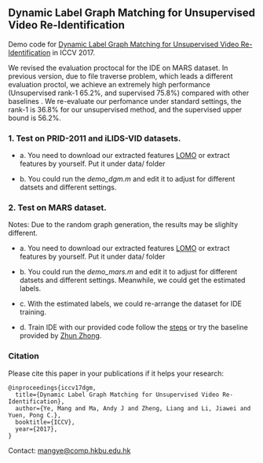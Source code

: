 ## Dynamic Label Graph Matching for Unsupervised Video Re-Identification

Demo code for [Dynamic Label Graph Matching for Unsupervised Video Re-Identification](http://www.comp.hkbu.edu.hk/~mangye/) in ICCV 2017.




We revised the evaluation proctocal for the IDE on MARS dataset. In previous version, due to file traverse problem, which leads a different evaluation proctol, we achieve an extremely high performance (Unsupervised rank-1 65.2%, and supervised 75.8%) compared with other baselines . We re-evaluate our perfomance under standard settings, the rank-1 is 36.8% for our unsupervised method, and the supervised upper bound is 56.2%.

### 1. Test on PRID-2011 and iLIDS-VID datasets.


 - a. You need to download our extracted features [LOMO](https://drive.google.com/open?id=0BxD9a73ckQ0vVzVWTkhmc2NSLTA) or extract features by yourself. Put it under data/ folder

 - b. You could run the *demo_dgm.m* and edit it to adjust for different datsets and different settings. 




### 2. Test on MARS dataset.

Notes: Due to the random graph generation, the results may be slighlty different.

 - a. You need to download our extracted features [LOMO](https://drive.google.com/open?id=0BxD9a73ckQ0vVzVWTkhmc2NSLTA) or extract features by yourself. Put it under data/ folder

 - b. You could run the *demo_mars.m* and edit it to adjust for different datsets and different settings. Meanwhile, we could get the estimated labels.

 - c. With the estimated labels, we could re-arrange the dataset for IDE training. 

 - d. Train IDE with our provided code follow the [steps](https://github.com/apache/incubator-mxnet/tree/master/example/image-classification) or try the baseline provided by [Zhun Zhong](https://github.com/zhunzhong07/IDE-baseline-Market-1501).




### Citation
Please cite this paper in your publications if it helps your research:
```
@inproceedings{iccv17dgm,
  title={Dynamic Label Graph Matching for Unsupervised Video Re-Identification},
  author={Ye, Mang and Ma, Andy J and Zheng, Liang and Li, Jiawei and Yuen, Pong C.},
  booktitle={ICCV},
  year={2017},
}
```

Contact: mangye@comp.hkbu.edu.hk
